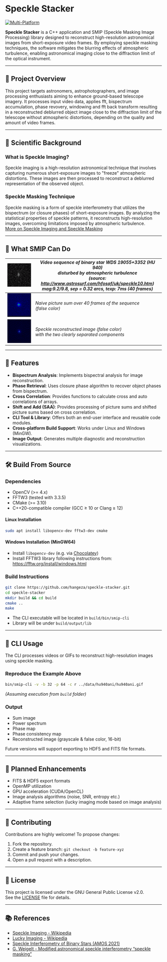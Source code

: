 # Speckle Stacker

[![Multi-Platform](https://github.com/hangeza/speckle-stacker/actions/workflows/cmake-multi-platform.yml/badge.svg)](https://github.com/hangeza/speckle-stacker/actions)

**Speckle Stacker** is a C++ application and SMIP (Speckle Masking Image Processing) library designed to reconstruct high-resolution astronomical images from short-exposure video frames. By employing speckle masking techniques, the software mitigates the blurring effects of atmospheric turbulence, enabling astronomical imaging close to the diffraction limit of the optical instrument.

---

## 📖 Project Overview

This project targets astronomers, astrophotographers, and image processing enthusiasts aiming to enhance ground-based telescope imagery. It processes input video data, applies fft, bispectrum accumulation, phase revovery, windowing and fft back transform resulting in a reconstructed deblurred object image close to the diffraction limit of the telescope without atmospheric distortions, depending on the quality and amount of video frames.

---

## 🔬 Scientific Background

### What is Speckle Imaging?

Speckle imaging is a high-resolution astronomical technique that involves capturing numerous short-exposure images to "freeze" atmospheric distortions. These images are then processed to reconstruct a deblurred representation of the observed object.  

### Speckle Masking Technique

Speckle masking is a form of speckle interferometry that utilizes the bispectrum (or closure phases) of short-exposure images. By analyzing the statistical properties of speckle patterns, it reconstructs high-resolution images, overcoming limitations imposed by atmospheric turbulence.  
[More on Speckle Imaging and Speckle Masking](https://en.wikipedia.org/wiki/Speckle_imaging)

---

## 🌌 What SMIP Can Do

| ![Video sequence of HU940](/data/hu940ani/hu940ani.gif) | *Video sequence of binary star WDS 19055+3352 (HU 940)<br/> disturbed by atmospheric turbulence<br/> (source: http://www.astrosurf.com/hfosaf/uk/speckle10.htm)<br/> mag:9.2/9.8, sep = 0.32 arcs, texp: 7ms (40 frames)* |
|--|--|
| ![Sum image of HU940 over 40 frames](/data/hu940ani/sum_image_falsecolor.png) | *Naive picture sum over 40 frames of the sequence<br/>(false color)* |
| ![Speckle reco image of HU940 from 40 frames](/data/hu940ani/reco_image_falsecolor.png) | *Speckle reconstructed image (false color)<br/> with the two clearly separated components* |

---

## 🚀 Features

- **Bispectrum Analysis**: Implements bispectral analysis for image reconstruction.
- **Phase Retrieval**: Uses closure phase algorithm to recover object phases from bispectrum.
- **Cross Correlation**: Provides functions to calculate cross and auto correlations of arrays.
- **Shift and Add (SAA)**: Provides processing of picture sums and shifted picture sums based on cross correlation.
- **CLI Tool & Library**: Offers both an end-user interface and reusable code modules.
- **Cross-platform Build Support**: Works under Linux and Windows (MinGW).
- **Image Output**: Generates multiple diagnostic and reconstruction visualizations.

---

## 🛠️ Build From Source

### Dependencies

- OpenCV (>= 4.x)
- FFTW3 (tested with 3.3.5)
- CMake (>= 3.10)
- C++20-compatible compiler (GCC ≥ 10 or Clang ≥ 12)

#### Linux Installation

```bash
sudo apt install libopencv-dev fftw3-dev cmake
```

#### Windows Installation (MinGW64)

- Install `libopencv-dev` (e.g. via [Chocolatey](https://chocolatey.org/))
- Install FFTW3 library following instructions from: https://fftw.org/install/windows.html

### Build Instructions

```bash
git clone https://github.com/hangeza/speckle-stacker.git
cd speckle-stacker
mkdir build && cd build
cmake ..
make
```

- The CLI executable will be located in `build/bin/smip-cli`
- Library will be under `build/output/lib`

---

## 🧪 CLI Usage

The CLI processes videos or GIFs to reconstruct high-resolution images using speckle masking.

### Reproduce the Example Above

```bash
bin/smip-cli -v -b 32 -p 64 -c r ../data/hu940ani/hu940ani.gif
```

*(Assuming execution from `build` folder)*

### Output

- Sum image
- Power spectrum
- Phase map
- Phase consistency map
- Reconstructed image (grayscale & false color, 16-bit)

Future versions will support exporting to HDF5 and FITS file formats.

---

## 🧠 Planned Enhancements

- FITS & HDF5 export formats
- OpenMP utilization
- GPU acceleration (CUDA/OpenCL)
- Image analysis algorithms (noise, SNR, entropy etc.)
- Adaptive frame selection (lucky imaging mode based on image analysis)

---

## 🤝 Contributing

Contributions are highly welcome! To propose changes:

1. Fork the repository.
2. Create a feature branch: `git checkout -b feature-xyz`
3. Commit and push your changes.
4. Open a pull request with a description.

---

## 📄 License

This project is licensed under the GNU General Public License v2.0.  
See the [LICENSE](LICENSE) file for details.

---

## 📚 References

- [Speckle Imaging - Wikipedia](https://en.wikipedia.org/wiki/Speckle_imaging)
- [Lucky Imaging - Wikipedia](https://en.wikipedia.org/wiki/Lucky_imaging)
- [Speckle Interferometry of Binary Stars (AMOS 2021)](https://amostech.com/TechnicalPapers/2021/Poster/Tavenner.pdf)
- [G. Weigelt - Modified astronomical speckle interferometry “speckle masking”](https://doi.org/10.1016/0030-4018(77)90077-3)
